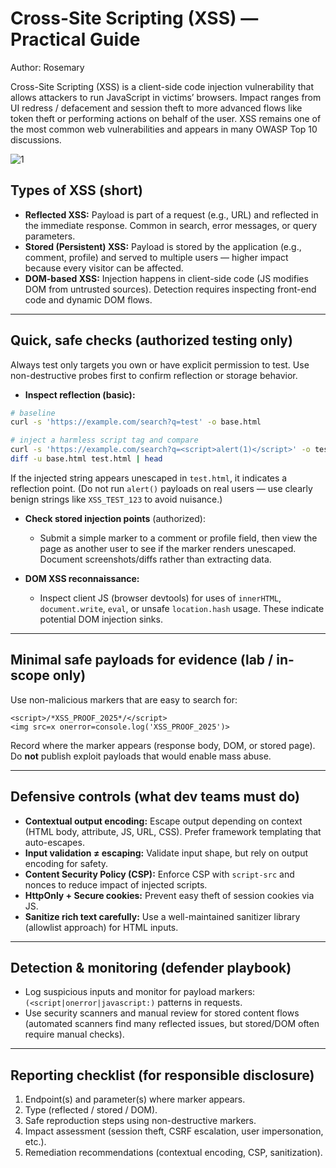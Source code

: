 # Cross-Site Scripting (XSS) — Practical Guide
Author: Rosemary

Cross-Site Scripting (XSS) is a client-side code injection vulnerability that allows attackers to run JavaScript in victims’ browsers. Impact ranges from UI redress / defacement and session theft to more advanced flows like token theft or performing actions on behalf of the user. XSS remains one of the most common web vulnerabilities and appears in many OWASP Top 10 discussions.

![1](https://media.geeksforgeeks.org/wp-content/uploads/20190516152959/Cross-Site-ScriptingXSS.png)

## Types of XSS (short)

* **Reflected XSS:** Payload is part of a request (e.g., URL) and reflected in the immediate response. Common in search, error messages, or query parameters.
* **Stored (Persistent) XSS:** Payload is stored by the application (e.g., comment, profile) and served to multiple users — higher impact because every visitor can be affected.
* **DOM-based XSS:** Injection happens in client-side code (JS modifies DOM from untrusted sources). Detection requires inspecting front-end code and dynamic DOM flows.

---

## Quick, safe checks (authorized testing only)

Always test only targets you own or have explicit permission to test. Use non-destructive probes first to confirm reflection or storage behavior.

* **Inspect reflection (basic):**

```bash
# baseline
curl -s 'https://example.com/search?q=test' -o base.html

# inject a harmless script tag and compare
curl -s 'https://example.com/search?q=<script>alert(1)</script>' -o test.html
diff -u base.html test.html | head
```

If the injected string appears unescaped in `test.html`, it indicates a reflection point. (Do not run `alert()` payloads on real users — use clearly benign strings like `XSS_TEST_123` to avoid nuisance.)

* **Check stored injection points** (authorized):

  * Submit a simple marker to a comment or profile field, then view the page as another user to see if the marker renders unescaped. Document screenshots/diffs rather than extracting data.

* **DOM XSS reconnaissance:**

  * Inspect client JS (browser devtools) for uses of `innerHTML`, `document.write`, `eval`, or unsafe `location.hash` usage. These indicate potential DOM injection sinks.

---

## Minimal safe payloads for evidence (lab / in-scope only)

Use non-malicious markers that are easy to search for:

```
<script>/*XSS_PROOF_2025*/</script>
<img src=x onerror=console.log('XSS_PROOF_2025')>
```

Record where the marker appears (response body, DOM, or stored page). Do **not** publish exploit payloads that would enable mass abuse.

---

## Defensive controls (what dev teams must do)

* **Contextual output encoding:** Escape output depending on context (HTML body, attribute, JS, URL, CSS). Prefer framework templating that auto-escapes.
* **Input validation ≠ escaping:** Validate input shape, but rely on output encoding for safety.
* **Content Security Policy (CSP):** Enforce CSP with `script-src` and nonces to reduce impact of injected scripts.
* **HttpOnly + Secure cookies:** Prevent easy theft of session cookies via JS.
* **Sanitize rich text carefully:** Use a well-maintained sanitizer library (allowlist approach) for HTML inputs.

---

## Detection & monitoring (defender playbook)

* Log suspicious inputs and monitor for payload markers: `(<script|onerror|javascript:)` patterns in requests.
* Use security scanners and manual review for stored content flows (automated scanners find many reflected issues, but stored/DOM often require manual checks).

---

## Reporting checklist (for responsible disclosure)

1. Endpoint(s) and parameter(s) where marker appears.
2. Type (reflected / stored / DOM).
3. Safe reproduction steps using non-destructive markers.
4. Impact assessment (session theft, CSRF escalation, user impersonation, etc.).
5. Remediation recommendations (contextual encoding, CSP, sanitization).
